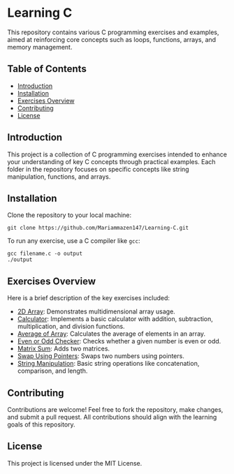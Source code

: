 
<!DOCTYPE html>
<html lang="en">
<head>
    <meta charset="UTF-8">
    <meta name="viewport" content="width=device-width, initial-scale=1.0">

</head>
<body>
    <h1>Learning C</h1>

<p>This repository contains various C programming exercises and examples, aimed at reinforcing core concepts such as loops, functions, arrays, and memory management.</p>

<h2>Table of Contents</h2>
<ul>
    <li><a href="#introduction">Introduction</a></li>
    <li><a href="#installation">Installation</a></li>
    <li><a href="#exercises-overview">Exercises Overview</a></li>
    <li><a href="#contributing">Contributing</a></li>
    <li><a href="#license">License</a></li>
</ul>

<h2 id="introduction">Introduction</h2>
<p>This project is a collection of C programming exercises intended to enhance your understanding of key C concepts through practical examples. Each folder in the repository focuses on specific concepts like string manipulation, functions, and arrays.</p>

<h2 id="installation">Installation</h2>
<p>Clone the repository to your local machine:</p>
<pre><code>git clone https://github.com/Mariammazen147/Learning-C.git</code></pre>
<p>To run any exercise, use a C compiler like <code>gcc</code>:</p>
<pre><code>gcc filename.c -o output
./output</code></pre>

<h2 id="exercises-overview">Exercises Overview</h2>
<p>Here is a brief description of the key exercises included:</p>
<ul>
    <li><a href="2D_array.c">2D Array</a>: Demonstrates multidimensional array usage.</li>
    <li><a href="Calculator.c">Calculator</a>: Implements a basic calculator with addition, subtraction, multiplication, and division functions.</li>
    <li><a href="average_of_array.c">Average of Array</a>: Calculates the average of elements in an array.</li>
    <li><a href="even_or_odd_checker.c">Even or Odd Checker</a>: Checks whether a given number is even or odd.</li>
    <li><a href="matrix_sum.c">Matrix Sum</a>: Adds two matrices.</li>
    <li><a href="swap_using_pointers.c">Swap Using Pointers</a>: Swaps two numbers using pointers.</li>
    <li><a href="string_manipulation.c">String Manipulation</a>: Basic string operations like concatenation, comparison, and length.</li>
</ul>

<h2 id="contributing">Contributing</h2>
<p>Contributions are welcome! Feel free to fork the repository, make changes, and submit a pull request. All contributions should align with the learning goals of this repository.</p>

<h2 id="license">License</h2>
<p>This project is licensed under the MIT License.</p>
</body>
</html>
